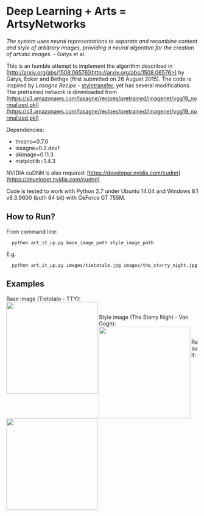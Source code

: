Deep Learning + Arts = ArtsyNetworks
=======

*The system uses neural representations to separate
and recombine content and style of arbitrary images, providing a neural
algorithm for the creation of artistic images.* - Gatys et al.

This is an humble attempt to implement the algorithm described in [http://arxiv.org/abs/1508.06576](http://arxiv.org/abs/1508.06576>) by Gatys, Ecker and Bethge (first submitted on 26 August 2015). The code is inspired by *Lasagne Recipe* - [styletransfer](https://github.com/Lasagne/Recipes/blob/master/examples/styletransfer/Art%20Style%20Transfer.ipynb), yet has several modifications.
The pretrained network is downloaded from [https://s3.amazonaws.com/lasagne/recipes/pretrained/imagenet/vgg19_normalized.pkl](https://s3.amazonaws.com/lasagne/recipes/pretrained/imagenet/vgg19_normalized.pkl) .

Dependencies:

* theano=0.7.0
* lasagne=0.2.dev1
* skimage=0.11.3
* matplotlib=1.4.3

NVIDIA cuDNN is also required: [https://developer.nvidia.com/cudnn](https://developer.nvidia.com/cudnn)

Code is tested to work with Python 2.7 under Ubuntu 14.04 and Windows 8.1 v6.3.9600 (both 64 bit) with GeForce GT 755M. 


How to Run?
------------

From command line:

```
  python art_it_up.py base_image_path style_image_path
```

E.g.

```
  python art_it_up.py images/tietotalo.jpg images/the_starry_night.jpg
```

Examples
--------

Base image (Tietotalo - TTY):
<br>
<a href="url"><img src="https://raw.githubusercontent.com/ogencoglu/ArtsyNetworks/master/images/tietotalo.JPG" align="left" width="240" ></a>
<br>


Style image (The Starry Night - Van Gogh):
<br>
<a href="url"><img src="https://raw.githubusercontent.com/ogencoglu/ArtsyNetworks/master/images/the_starry_night.jpg" align="left"  width="240" ></a>


<br>
Result:
<a href="url"><img src="https://raw.githubusercontent.com/ogencoglu/ArtsyNetworks/master/images/neural_painting.png" align="left"  width="240" ></a>

